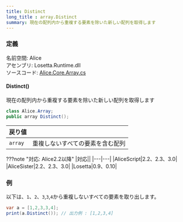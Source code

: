 ```yaml
---
title: Distinct
long_title : array.Distinct
summary: 現在の配列内から重複する要素を除いた新しい配列を取得します
---
```


### 定義
名前空間: Alice<br/>
アセンブリ: Losetta.Runtime.dll<br/>
ソースコード: [Alice.Core.Array.cs](https://github.com/WSOFT-Project/Losetta/blob/master/Losetta.Runtime/Core/Extension/Alice.Core.Array.cs)

#### Distinct()

現在の配列内から重複する要素を除いた新しい配列を取得します

```cs title="AliceScript"
class Alice.Array;
public array Distinct();
```

|戻り値| |
|-|-|
|`array`|重複しないすべての要素を含む配列|

???note "対応: Alice2.2以降"
    |対応||
    |---|---|
    |AliceScript|2.2、2.3、3.0|
    |AliceSister|2.2、2.3、3.0|
    |Losetta|0.9、0.10|

### 例
以下は、`1`、`2`、`3`,`3`,`4`から重複しないすべての要素を取り出します。

```cs title="AliceScript"
var a = [1,2,3,3,4];
print(a.Distinct()); // 出力例 : [1,2,3,4]
```
